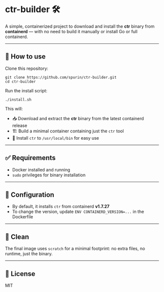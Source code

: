 # ctr-builder 🛠️

A simple, containerized project to download and install the **ctr** binary from **containerd** — with no need to build it manually or install Go or full containerd.

---

## 🚀 How to use

Clone this repository:

```
git clone https://github.com/spurin/ctr-builder.git
cd ctr-builder
```

Run the install script:

```
./install.sh
```

This will:
- 📥 Download and extract the **ctr** binary from the latest containerd release
- 🏗️ Build a minimal container containing just the `ctr` tool
- 🔧 Install `ctr` to `/usr/local/bin` for easy use

---

## ✅ Requirements

- Docker installed and running
- `sudo` privileges for binary installation

---

## 🔧 Configuration

- By default, it installs `ctr` from containerd **v1.7.27**
- To change the version, update `ENV CONTAINERD_VERSION=...` in the Dockerfile

---

## 🧼 Clean

The final image uses `scratch` for a minimal footprint: no extra files, no runtime, just the binary.

---

## 📜 License

MIT

